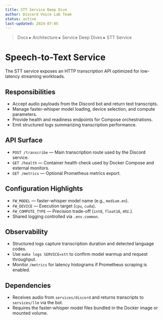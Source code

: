 ```yaml
---
title: STT Service Deep Dive
author: Discord Voice Lab Team
status: active
last-updated: 2024-07-05
---
```


<!-- markdownlint-disable-next-line MD041 -->
> Docs ▸ Architecture ▸ Service Deep Dives ▸ STT Service

# Speech-to-Text Service

The STT service exposes an HTTP transcription API optimized for low-latency streaming workloads.

## Responsibilities

- Accept audio payloads from the Discord bot and return text transcripts.
- Manage faster-whisper model loading, device selection, and compute parameters.
- Provide health and readiness endpoints for Compose orchestrations.
- Emit structured logs summarizing transcription performance.

## API Surface

- `POST /transcribe` — Main transcription route used by the Discord service.
- `GET /health` — Container health check used by Docker Compose and external monitors.
- `GET /metrics` — Optional Prometheus metrics export.

## Configuration Highlights

- `FW_MODEL` — faster-whisper model name (e.g., `medium.en`).
- `FW_DEVICE` — Execution target (`cpu`, `cuda`).
- `FW_COMPUTE_TYPE` — Precision trade-off (`int8`, `float16`, etc.).
- Shared logging controlled via `.env.common`.

## Observability

- Structured logs capture transcription duration and detected language codes.
- Use `make logs SERVICE=stt` to confirm model warmup and request throughput.
- Monitor `/metrics` for latency histograms if Prometheus scraping is enabled.

## Dependencies

- Receives audio from `services/discord` and returns transcripts to `services/llm` via the bot.
- Requires the faster-whisper model files bundled in the Docker image or mounted volume.
